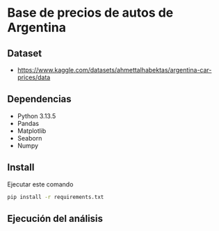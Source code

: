 # Base de precios de autos de Argentina

## Dataset
- https://www.kaggle.com/datasets/ahmettalhabektas/argentina-car-prices/data

## Dependencias
- Python 3.13.5
- Pandas
- Matplotlib
- Seaborn
- Numpy

## Install
Ejecutar este comando 
```bash
pip install -r requirements.txt
```

## Ejecución del análisis
